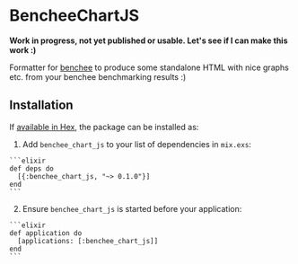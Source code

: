 # BencheeChartJS

**Work in progress, not yet published or usable. Let's see if I can make this work :)**

Formatter for [benchee](github.com/PragTob/benchee) to produce some standalone HTML with nice graphs etc. from your benchee benchmarking results :)

## Installation

If [available in Hex](https://hex.pm/docs/publish), the package can be installed as:

  1. Add `benchee_chart_js` to your list of dependencies in `mix.exs`:

    ```elixir
    def deps do
      [{:benchee_chart_js, "~> 0.1.0"}]
    end
    ```

  2. Ensure `benchee_chart_js` is started before your application:

    ```elixir
    def application do
      [applications: [:benchee_chart_js]]
    end
    ```

